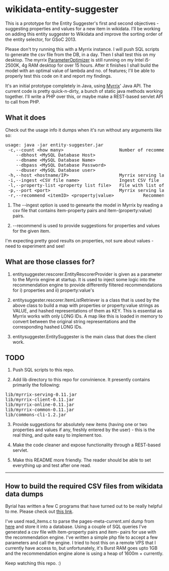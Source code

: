 wikidata-entity-suggester
=========================

This is a prototype for the Entity Suggester's first and second objectives - suggesting properties and values for a new item in wikidata. I'll be working on adding this entity suggester to Wikidata and improve the sorting order of the entity selector, for GSoC 2013.

Please don't try running this with a Myrrix instance. I will push SQL scripts to generate the csv file from the DB, in a day. Then I shall test this on my desktop. The myrrix [ParameterOptimizer](http://myrrix.com/tuning-quality/) is still running on my Intel i5-2500K, 4g RAM desktop for over 15 hours. After it finishes I shall build the model with an optimal value of lambda and no. of features; I'll be able to properly test this code on it and report my findings.

It's an initial prototype completely in Java, using [Myrrix](http://myrrix.com)' Java API. The current code is pretty quick-n-dirty, a bunch of static java methods working together. I'll write a PHP over this, or maybe make a REST-based servlet API to call from PHP.

## What it does ##

Check out the usage info it dumps when it's run without any arguments like so:

<pre>
usage: java -jar entity-suggester.jar
 -c,--count &lt;how many>                     Number of recommendations to fetch
    --dbhost &lt;MySQL Database Host>
    --dbname &lt;MySQL Database Name>
    --dbpass &lt;MySQL Database Password>
    --dbuser &lt;MySQL Database user>
 -h,--host &lt;hostname/IP>                   Myrrix serving layer host
 -i,--ingest &lt;CSV file name>               Ingest CSV file
 -l,--property-list &lt;property list file>   File with list of properties and property:value pairs
 -p,--port &lt;port>                          Myrrix serving layer port
 -r,--recommend &lt;itemID> &lt;property|value>           Recommend properties/values for item with given id. Type of recommendation can be either 'property' or 'value'
</pre>


1. The --ingest option is used to genearte the model in Myrrix by reading a csv file that contains item-property pairs and item-(property:value) pairs.

2. --recommend is used to provide suggestions for properties and values for the given item.

I'm expecting pretty good results on properties, not sure about values - need to experiment and see!

## What are those classes for? ##

1. entitysuggester.rescorer.EntityRescorerProvider is given as a parameter to the Myrrix engine at startup. It is used to inject some logic into the recommendation engine to provide differently filtered recommendations for i) properties and ii) property:value's

2. entitysuggester.rescorer.ItemListRetriever is a class that is used by the above class to build a map with properties or property:value strings as VALUE, and hashed representations of them as KEY. This is essential as Myrrix works with only LONG IDs. A map like this is loaded in memory to convert between the original string representations and the corresponding hashed LONG IDs.

3. entitysuggester.EntitySuggester is the main class that does the client work.

## TODO ##

1. Push SQL scripts to this repo.

2. Add lib directory to this repo for convinience. It presently contains primarily the following:
<pre>
lib/myrrix-serving-0.11.jar
lib/myrrix-client-0.11.jar
lib/myrrix-online-0.11.jar
lib/myrrix-common-0.11.jar
lib/commons-cli-1.2.jar
</pre>

3. Provide suggestions for absolutely new items (having one or two properties and values if any, freshly entered by the user) - this is the real thing, and quite easy to implement too.

4. Make the code cleaner and expose functionality through a REST-based servlet.

5. Make this README more friendly. The reader should be able to set everything up and test after one read.

------------------------------------------------------------------------------------------------

## How to build the required CSV files from wikidata data dumps ##

Byrial has written a few C programs that have turned out to be really helpful to me. Please check out [this link](http://www.wikidata.org/wiki/User:Byrial).

I've used read_items.c to parse the pages-meta-current.xml dump from [here](http://dumps.wikimedia.org/wikidatawiki/20130417/) and store it into a database. Using a couple of SQL queries I've generated a csv file with item-property pairs and item-<property-value> pairs for use with the recommendation engine. I've written a simple php file to accept a few parameters and call the engine. I tried to host this on a remote VPS that I currently have access to, but unfortunately, it's Burst RAM goes upto 1GB and the recommendation engine alone is using a heap of 1600m + currently.

Keep watching this repo. :)
